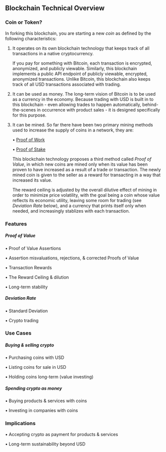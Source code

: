 ## Blockchain Technical Overview

### Coin or Token?

In forking this blockchain, you are starting a new *coin* as defined by the following characteristics:

1. It operates on its own blockchain technology that keeps track of all transactions in a native cryptocurrency.

     If you pay for something with Bitcoin, each transaction is encrypted, anonymized, and publicly viewable. Similarly, this blockchain implements a public API endpoint of publicly viewable, encrypted, anonymized transactions. Unlike Bitcoin, this blockchain also keeps track of all USD transactions associated with trading.

2. It can be used as money. The long-term vision of Bitcoin is to be used as a currency in the economy. Because trading with USD is built in to this blockchain - even allowing trades to happen automatically, behind-the-scenes in occurrence with product sales - it is designed specifically for this purpose.

3. It can be mined. So far there have been two primary mining methods used to increase the supply of coins in a network, they are:

    • [Proof of Work](https://en.wikipedia.org/wiki/Proof_of_work)

    • [Proof of Stake](https://en.wikipedia.org/wiki/Proof_of_stake)

     This blockchain technology proposes a third method called *Proof of Value*, in which new coins are mined only when its value has been proven to have increased as a result of a trade or transaction. The newly mined coin is given to the seller as a reward for transacting in a way that increased its value.

     The reward ceiling is adjusted by the overall dilutive effect of mining in order to minimize price volatility, with the goal being a coin whose value reflects its economic utility, leaving some room for trading (see *Deviation Rate* below), and a currency that prints itself only when needed, and increasingly stablizes with each transaction.

### Features

##### Proof of Value

• Proof of Value Assertions

• Assertion misvaluations, rejections, & corrected Proofs of Value

• Transaction Rewards

• The Reward Ceiling & dilution

• Long-term stability

##### Deviation Rate

• Standard Deviation

• Crypto trading

### Use Cases

##### Buying & selling crypto

• Purchasing coins with USD

• Listing coins for sale in USD

• Holding coins long-term (value investing)

##### Spending crypto as money

• Buying products & services with coins

• Investing in companies with coins

### Implications

• Accepting crypto as payment for products & services

• Long-term sustainability beyond USD
